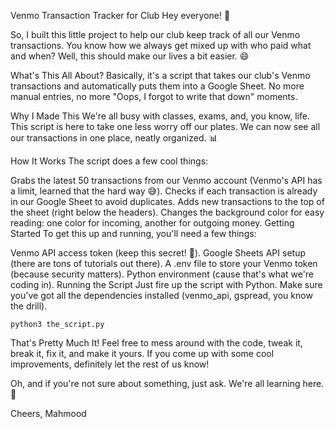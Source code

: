 Venmo Transaction Tracker for Club
Hey everyone! 👋

So, I built this little project to help our club keep track of all our Venmo transactions. You know how we always get mixed up with who paid what and when? Well, this should make our lives a bit easier. 😄

What's This All About?
Basically, it's a script that takes our club's Venmo transactions and automatically puts them into a Google Sheet. No more manual entries, no more "Oops, I forgot to write that down" moments.

Why I Made This
We're all busy with classes, exams, and, you know, life. This script is here to take one less worry off our plates. We can now see all our transactions in one place, neatly organized. 📊

How It Works
The script does a few cool things:

Grabs the latest 50 transactions from our Venmo account (Venmo's API has a limit, learned that the hard way 😅).
Checks if each transaction is already in our Google Sheet to avoid duplicates.
Adds new transactions to the top of the sheet (right below the headers).
Changes the background color for easy reading: one color for incoming, another for outgoing money.
Getting Started
To get this up and running, you'll need a few things:

Venmo API access token (keep this secret! 🤫).
Google Sheets API setup (there are tons of tutorials out there).
A .env file to store your Venmo token (because security matters).
Python environment (cause that's what we're coding in).
Running the Script
Just fire up the script with Python. Make sure you've got all the dependencies installed (venmo_api, gspread, you know the drill).


```python3 the_script.py```

That's Pretty Much It!
Feel free to mess around with the code, tweak it, break it, fix it, and make it yours. If you come up with some cool improvements, definitely let the rest of us know!

Oh, and if you're not sure about something, just ask. We're all learning here. 🚀

Cheers,
Mahmood
